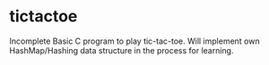 # tictactoe
Incomplete Basic C program to play tic-tac-toe. Will implement own HashMap/Hashing data structure in the process for learning.
